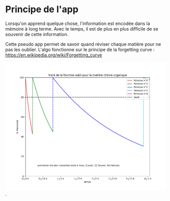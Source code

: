 Principe de l'app
==
Lorsqu'on apprend quelque chose, l'information est encodée dans la mémoire à long terme. Avec le temps, il est de plus en plus difficile de se souvenir de cette information. 

Cette pseudo app permet de savoir quand réviser chaque matière pour ne pas les oublier.
L'algo fonctionne sur le principe de la forgetting curve : https://en.wikipedia.org/wiki/Forgetting_curve

![graphique](/static/images/chart.png).
